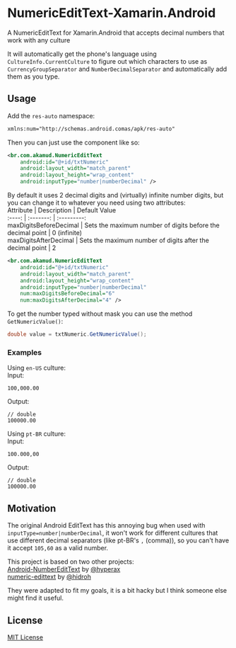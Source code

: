 # NumericEditText-Xamarin.Android
A NumericEditText for Xamarin.Android that accepts decimal numbers that work with any culture

It will automatically get the phone's language using `CultureInfo.CurrentCulture` to figure out which characters to use as `CurrencyGroupSeparator` and `NumberDecimalSeparator` and automatically add them as you type.

## Usage
Add the `res-auto` namespace:
```XML
xmlns:num="http://schemas.android.comas/apk/res-auto"
```

Then you can just use the component like so:
```XML
<br.com.akamud.NumericEditText 
	android:id="@+id/txtNumeric"
	android:layout_width="match_parent"
	android:layout_height="wrap_content"
	android:inputType="number|numberDecimal" />
```

By default it uses 2 decimal digits and (virtually) infinite number digits, but you can change it to whatever you need using two attributes:  
Attribute | Description | Default Value  
:----: | :-------: | :---------:  
maxDigitsBeforeDecimal | Sets the maximum number of digits before the decimal point | 0 (infinite)   
maxDigitsAfterDecimal | Sets the maximum number of digits after the decimal point | 2

```XML
<br.com.akamud.NumericEditText 
	android:id="@+id/txtNumeric"
	android:layout_width="match_parent"
	android:layout_height="wrap_content"
	android:inputType="number|numberDecimal"
	num:maxDigitsBeforeDecimal="6"
	num:maxDigitsAfterDecimal="4" />
```

To get the number typed without mask you can use the method `GetNumericValue()`:
```C#
double value = txtNumeric.GetNumericValue();
```

### Examples  
Using `en-US` culture:  
Input:
```
100,000.00
```
Output:
```
// double
100000.00
```

Using `pt-BR` culture:  
Input:
```
100.000,00
```
Output:
```
// double
100000.00
```

## Motivation
The original Android EditText has this annoying bug when used with `inputType=number|numberDecimal`, it won't work for different cultures that use different decimal separators (like pt-BR's `,` (comma)), so you can't have it accept `105,60` as a valid number.

This project is based on two other projects:  
[Android-NumberEditText](https://github.com/hyperax/Android-NumberEditText) by [@hyperax](https://github.com/hyperax)  
[numeric-edittext](https://github.com/hidroh/numeric-edittext) by [@hidroh](https://github.com/hidroh)

They were adapted to fit my goals, it is a bit hacky but  I think someone else might find it useful.

## License
[MIT License](https://github.com/akamud/NumericEditText-Xamarin.Android/blob/master/LICENSE)
